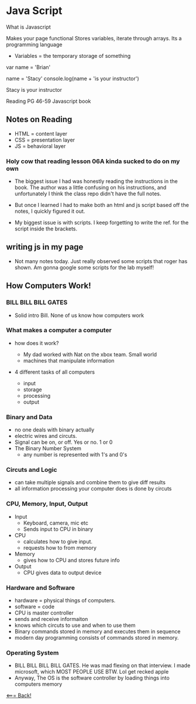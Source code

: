 # Java Script

What is Javascript 

Makes your page functional
Stores variables, iterate through arrays. Its a programming language

- Variables = the temporary storage of something

var name = 'Brian'

name = 'Stacy'
console.log(name + 'is your instructor')

Stacy is your instructor

Reading PG 46-59 Javascript book

## Notes on Reading

- HTML = content layer
- CSS = presentation layer
- JS = behavioral layer

### Holy cow that reading lesson 06A kinda sucked to do on my own

- The biggest issue I had was honestly reading the instructions in the book. The author was a little confusing on his instructions, and unfortunately I think the class repo didn't have the full notes.

- But once I learned I had to make both an html and js script based off the notes, I quickly figured it out. 

- My biggest issue is with scripts. I keep forgetting to write the ref. for the script inside the brackets.

## writing js in my page

- Not many notes today. Just really observed some scripts that roger has shown. Am gonna google some scripts for the lab myself!


## How Computers Work!

### BILL BILL BILL GATES

- Solid intro Bill. None of us know how computers work

### What makes a computer a computer

- how does it work?
    - My dad worked with Nat on the xbox team. Small world
    - machines that manipulate information


- 4 different tasks of all computers

    - input
    - storage
    - processing
    - output

### Binary and Data

- no one deals with binary actually
- electric wires and circuts. 
- Signal can be on, or off. Yes or no. 1 or 0
- The Binary Number System
    - any number is represented with 1's and 0's  

### Circuts and Logic

- can take multiple signals and combine them to give diff results
- all information processing your computer does is done by circuts

### CPU, Memory, Input, Output

- Input
    - Keyboard, camera, mic etc
    - Sends input to CPU in binary
- CPU 
    - calculates how to give input.
    - requests how to from memory
- Memory
    - gives how to CPU and stores future info
- Output
    - CPU gives data to output device

### Hardware and Software

- hardware = physical things of computers. 
- software = code 
- CPU is master controller
- sends and receive informaiton
- knows which circuts to use and when to use them
- Binary commands stored in memory and executes them in sequence 
- modern day programming consists of commands stored in memory. 

### Operating System

- BILL BILL BILL BILL GATES. He was mad flexing on that interview. I made microsoft, which MOST PEOPLE USE BTW. Lol get recked apple
- Anyway, The OS is the software controller by loading things into computers memory



[<=== Back!](class102.main.md)
